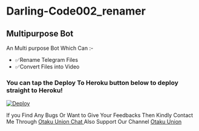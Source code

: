 # Darling-Code002_renamer
## Multipurpose Bot 

An Multi purpose Bot Which Can :-
* ✅Rename Telegram Files 
* ✅Convert Files into Video


### You can tap the Deploy To Heroku button below to deploy straight to Heroku!

[![Deploy](https://www.herokucdn.com/deploy/button.svg)](https://heroku.com/deploy?template=https://github.com/Darling-Code002/Darling-Code002_renamer)

If you Find Any Bugs Or Want to Give Your Feedbacks Then Kindly Contact Me Through [Otaku Union Chat ](https://t.me/fateunionchat) 
Also Support Our Channel [Otaku Union](https://t.me/for_otaku)
